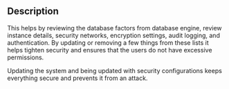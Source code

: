 ## Description

This helps by reviewing the database factors from database engine, review instance details, security networks, encryption settings, audit logging, and authentication. By updating or removing a few things from these lists it helps tighten security and ensures that the users do not have excessive permissions.

Updating the system and being updated with security configurations keeps everything secure and prevents it from an attack.